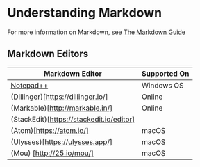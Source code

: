 # Understanding Markdown

For more information on Markdown, see [The Markdown Guide](hOps://www.markdownguide.org/)

## Markdown Editors

| Markdown Editor | Supported On |
|----------------  | ---------------  |
| [Notepad++](https://notepad-plus-plus.org/downloads/) | Windows OS |
| (Dillinger)[https://dillinger.io/] | Online |
| (Markable)[http://markable.in/] | Online |
| (StackEdit)[https://stackedit.io/editor] |  |
| (Atom)[https://atom.io/] | macOS |
| (Ulysses)[https://ulysses.app/] | macOS |
| (Mou) [http://25.io/mou/] | macOS |
